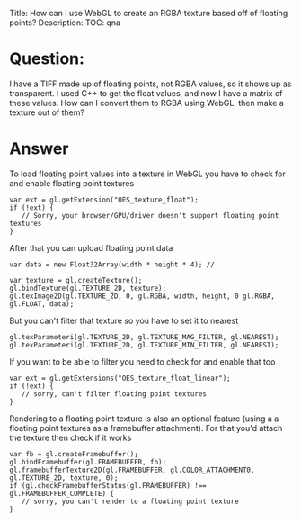 Title: How can I use WebGL to create an RGBA texture based off of floating points?
Description:
TOC: qna

# Question:

I have a TIFF made  up of floating points, not RGBA values, so it shows up as transparent. I used C++ to get the float values, and now I have a matrix of these values. How can I convert them to RGBA using WebGL, then make a texture out of them?

# Answer

To load floating point values into a texture in WebGL you have to check for and enable floating point textures

    var ext = gl.getExtension("OES_texture_float");
    if (!ext) {
       // Sorry, your browser/GPU/driver doesn't support floating point textures
    }

After that you can upload floating point data

    var data = new Float32Array(width * height * 4); //

    var texture = gl.createTexture();
    gl.bindTexture(gl.TEXTURE_2D, texture);
    gl.texImage2D(gl.TEXTURE_2D, 0, gl.RGBA, width, height, 0 gl.RGBA, gl.FLOAT, data);

But you can't filter that texture so you have to set it to nearest

    gl.texParameteri(gl.TEXTURE_2D, gl.TEXTURE_MAG_FILTER, gl.NEAREST);
    gl.texParameteri(gl.TEXTURE_2D, gl.TEXTURE_MIN_FILTER, gl.NEAREST);

If you want to be able to filter you need to check for and enable that too

    var ext = gl.getExtensions("OES_texture_float_linear");
    if (!ext) {
       // sorry, can't filter floating point textures
    }

Rendering to a floating point texture is also an optional feature (using a a floating point textures as a framebuffer attachment). For that you'd attach the texture then check if it works

    var fb = gl.createFramebuffer();
    gl.bindFramebuffer(gl.FRAMEBUFFER, fb);
    gl.framebufferTexture2D(gl.FRAMEBUFFER, gl.COLOR_ATTACHMENT0, gl.TEXTURE_2D, texture, 0);
    if (gl.checkFramebufferStatus(gl.FRAMEBUFFER) !== gl.FRAMEBUFFER_COMPLETE) {
       // sorry, you can't render to a floating point texture
    }

